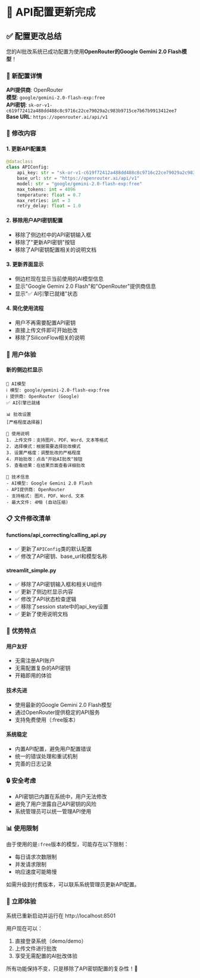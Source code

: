 # 🔑 API配置更新完成

## ✅ 配置更改总结

您的AI批改系统已成功配置为使用**OpenRouter的Google Gemini 2.0 Flash模型**！

### 🎯 **新配置详情**

**API提供商**: OpenRouter  
**模型**: `google/gemini-2.0-flash-exp:free`  
**API密钥**: `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`  
**Base URL**: `https://openrouter.ai/api/v1`

### 🔧 **修改内容**

#### 1. **更新API配置类**
```python
@dataclass
class APIConfig:
    api_key: str = "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"
    base_url: str = "https://openrouter.ai/api/v1"
    model: str = "google/gemini-2.0-flash-exp:free"
    max_tokens: int = 4096
    temperature: float = 0.7
    max_retries: int = 3
    retry_delay: float = 1.0
```

#### 2. **移除用户API密钥配置**
- 移除了侧边栏中的API密钥输入框
- 移除了"更新API密钥"按钮
- 移除了API密钥配置相关的说明文档

#### 3. **更新界面显示**
- 侧边栏现在显示当前使用的AI模型信息
- 显示"Google Gemini 2.0 Flash"和"OpenRouter"提供商信息
- 显示"✅ AI引擎已就绪"状态

#### 4. **简化使用流程**
- 用户不再需要配置API密钥
- 直接上传文件即可开始批改
- 移除了SiliconFlow相关的说明

### 🚀 **用户体验**

#### **新的侧边栏显示**
```
🤖 AI模型
ℹ️ 模型: google/gemini-2.0-flash-exp:free
ℹ️ 提供商: OpenRouter (Google)
✅ AI引擎已就绪

📊 批改设置
[严格程度选择器]

📖 使用说明
1. 上传文件：支持图片、PDF、Word、文本等格式
2. 选择模式：根据需要选择批改模式
3. 设置严格度：调整批改的严格程度
4. 开始批改：点击"开始AI批改"按钮
5. 查看结果：在结果页面查看详细批改

🔧 技术信息
- AI模型: Google Gemini 2.0 Flash
- API提供商: OpenRouter
- 支持格式: 图片、PDF、Word、文本
- 最大文件: 4MB (自动压缩)
```

### 📋 **文件修改清单**

#### **functions/api_correcting/calling_api.py**
- ✅ 更新了`APIConfig`类的默认配置
- ✅ 修改了API密钥、base_url和模型名称

#### **streamlit_simple.py**
- ✅ 移除了API密钥输入框和相关UI组件
- ✅ 更新了侧边栏显示内容
- ✅ 修改了API状态检查逻辑
- ✅ 移除了session state中的api_key设置
- ✅ 更新了使用说明文档

### 🎯 **优势特点**

#### **用户友好**
- 无需注册API账户
- 无需配置复杂的API密钥
- 开箱即用的体验

#### **技术先进**
- 使用最新的Google Gemini 2.0 Flash模型
- 通过OpenRouter提供稳定的API服务
- 支持免费使用（:free版本）

#### **系统稳定**
- 内置API配置，避免用户配置错误
- 统一的错误处理和重试机制
- 完善的日志记录

### 🔒 **安全考虑**

- API密钥已内置在系统中，用户无法修改
- 避免了用户泄露自己API密钥的风险
- 系统管理员可以统一管理API使用

### 📊 **使用限制**

由于使用的是`:free`版本的模型，可能存在以下限制：
- 每日请求次数限制
- 并发请求限制
- 响应速度可能略慢

如需升级到付费版本，可以联系系统管理员更新API配置。

### 🚀 **立即体验**

系统已重新启动并运行在 http://localhost:8501

用户现在可以：
1. 直接登录系统（demo/demo）
2. 上传文件进行批改
3. 享受无需配置的AI批改体验

所有功能保持不变，只是移除了API密钥配置的复杂性！🎉 